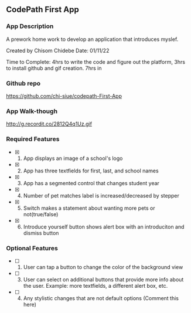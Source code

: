 ## CodePath First App 

### App Description
A prework home work to develop an application that introduces myslef. 

Created by
Chisom Chidebe
Date: 01/11/22

Time to Complete: 4hrs to write the code and figure out the platform, 3hrs to install github and gif creation. 7hrs in 

### Github repo 
https://github.com/chi-siue/codepath-First-App

### App Walk-though
http://g.recordit.co/2812Q4q1Uz.gif

### Required Features

- [x] 1. App displays an image of a school's logo
- [x] 2. App has three textfields for first, last, and school names
- [x] 3. App has a segmented control that changes student year
- [x] 4. Number of pet matches label is increased/decreased by stepper
- [x] 5. Switch makes a statement about wanting more pets or not(true/false) 
- [x] 6. Introduce yourself button shows alert box with an introduciton and dismiss button

### Optional Features

- [ ] 1. User can tap a button to change the color of the background view
- [ ] 3. User can select on additional buttons that provide more info about the user. Example: more textfields, a different alert box, etc.
- [ ] 4. Any stylistic changes that are not default options (Comment this here)
